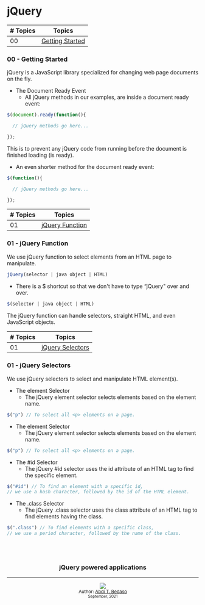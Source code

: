 # jQuery

| # Topics |                                                                       Topics                                                                        |
| -------- | :-------------------------------------------------------------------------------------------------------------------------------------------------: |
| 00       |                                                             [Getting Started](./00-Getting-Started)                                                 |

### 00 - Getting Started
  jQuery is a JavaScript library specialized for changing web page documents on the fly.
  
  - The Document Ready Event
    - All jQuery methods in our examples, are inside a document ready event:

```js
$(document).ready(function(){

  // jQuery methods go here...

});
```

This is to prevent any jQuery code from running before the document is finished loading (is ready).
- An even shorter method for the document ready event:

```js
$(function(){

  // jQuery methods go here...

});
```

| # Topics |                                                                       Topics                                                                        |
| -------- | :-------------------------------------------------------------------------------------------------------------------------------------------------: |
| 01       |                                                             [jQuery Function](./01-Function)                                                        |
### 01 - jQuery Function
 We use jQuery function to select elements from an HTML page to manipulate.

```js
jQuery(selector | java object | HTML)
```

- There is a $ shortcut so that we don't have to type “jQuery" over and over.
```js
$(selector | java object | HTML)
```

 The jQuery function can handle selectors, straight HTML, and even JavaScript objects.


| # Topics |                                                                       Topics                                                                        |
| -------- | :-------------------------------------------------------------------------------------------------------------------------------------------------: |
| 01       |                                                             [jQuery Selectors](./02-Selectors)                                                        |
### 01 - jQuery Selectors
 We use jQuery selectors to select and manipulate HTML element(s).

 - The element Selector 
    - The jQuery element selector selects elements based on the element name.
    
```js
$("p") // To select all <p> elements on a page.
```

 - The element Selector 
    - The jQuery element selector selects elements based on the element name.
    
```js
$("p") // To select all <p> elements on a page.
```

 - The #id Selector
    - The jQuery #id selector uses the id attribute of an HTML tag to find the specific element.
    
```js
$("#id") // To find an element with a specific id, 
// we use a hash character, followed by the id of the HTML element.
```

 - The .class Selector
    - The jQuery .class selector uses the class attribute of an HTML tag to find elements having the class.
    
```js
$(".class") // To find elements with a specific class, 
// we use a period character, followed by the name of the class.
```

<br/>
<br/>
<div align="center">
  <h3> jQuery powered applications </h3>
  <hr/>
  <a class="header-badge" target="_blank" href="https://www.linkedin.com/in/abdibedaso/">
    <img src="https://img.shields.io/badge/style--5eba00.svg?label=LinkedIn&logo=linkedin&style=social">
  </a>
  <br/>
<sub>Author:
    <a href="https://www.linkedin.com/in/abdibedaso/" target="_blank">Abdi T. Bedaso</a>
    <br>
    <small> September, 2021</small>
</sub>
</div>